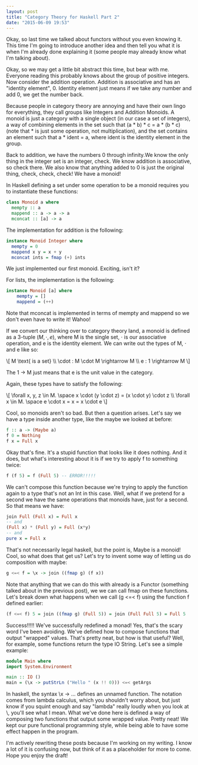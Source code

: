 ```yaml
---
layout: post
title: "Category Theory for Haskell Part 2"
date: "2015-06-09 19:53"
---
```


Okay, so last time we talked about functors without you even knowing it. This time I'm going to introduce another idea and then tell you what it is when I'm already done explaining it (some people may already know what I'm talking about).

Okay, so we may get a little bit abstract this time, but bear with me. Everyone reading this probably knows about the group of positive integers. Now consider the addition operation. Addition is associative and has an "identity element", 0. Identity element just means if we take any number and add 0, we get the number back.

Because people in category theory are annoying and have their own lingo for everything, they call groups like Integers and Addition Monoids. A monoid is just a category with a single object (in our case a set of integers), a way of combining elements in the set such that (a \* b) \* c = a \* (b \* c) (note that \* is just some operation, not multiplication), and the set contains an element such that a \* ident = a, where ident is the identity element in the group.

Back to addition, we have the numbers 0 through infinity.We know the only thing in the integer set is an integer, check. We know addition is associative, so check there. We also know that anything added to 0 is just the original thing, check, check, check! We have a monoid!

In Haskell defining a set under some operation to be a monoid requires you to instantiate these functions:

```haskell
class Monoid a where
  mempty :: a
  mappend :: a -> a -> a
  mconcat :: [a] -> a
```

The implementation for addition is the following:

```haskell
instance Monoid Integer where
  mempty = 0
  mappend x y = x + y
  mconcat ints = fmap (+) ints
```

We just implemented our first monoid. Exciting, isn't it?

For lists, the implementation is the following:

```haskell
instance Monoid [a] where  
    mempty = []  
    mappend = (++)  
```

Note that mconcat is implemented in terms of mempty and mappend so we don't even have to write it! Wahoo!

If we convert our thinking over to category theory land, a monoid is defined as a 3-tuple $(M, \cdot, e)$, where M is the single set, $\cdot$ is our associative operation, and e is the identity element. We can write out the types of M, $\cdot$ and e like so:


\\[
M \\text{ is a set} \\\\
\\cdot : M \\cdot M \\rightarrow M  \\\\
e : 1 \\rightarrow M
\\]

The 1 -> M just means that e is the unit value in the category.

Again, these types have to satisfy the following:

\\[
\\forall x, y, z \\in M. \\space  x \\cdot (y \\cdot z) = (x \\cdot y) \cdot z \\\\
\\forall x \\in M. \\space e \\cdot x = x = x \\cdot e
\\]

Cool, so monoids aren't so bad. But then a question arises. Let's say we have a type inside another type, like the maybe we looked at before:

```haskell
f :: a -> (Maybe a)
f 0 = Nothing
f x = Full x
```

Okay that's fine. It's a stupid function that looks like it does nothing. And it does, but what's interesting about it is if we try to apply f to something twice:

```haskell
f (f 5) = f (Full 5) -- ERROR!!!!!
```

We can't compose this function because we're trying to apply the function again to a type that's not an Int in this case. Well, what if we pretend for a second we have the same operations that monoids have, just for a second. So that means we have:

```haskell
join Full (Full x) = Full x
-- and
(Full x) * (Full y) = Full (x*y)
-- and
pure x = Full x
```

That's not necessarily legal haskell, but the point is, Maybe is a monoid! Cool, so what does that get us? Let's try to invent some way of letting us do composition with maybe:

```haskell
g <=< f = \x -> join ((fmap g) (f x))
```

Note that anything that we can do this with already is a Functor (something talked about in the previous post), we we can call fmap on these functions. Let's break down what happens when we call (g <=< f) using the function f defined earlier:

```haskell
(f <=< f) 5 = join ((fmap g) (Full 5)) = join (Full Full 5) = Full 5
```

Success!!!!! We've successfully redefined a monad! Yes, that's the scary word I've been avoiding. We've defined how to compose functions that output "wrapped" values. That's pretty neat, but how is that useful? Well, for example, some functions return the type IO String. Let's see a simple example:

```haskell
module Main where
import System.Environment

main :: IO ()
main = (\x -> putStrLn ("Hello " (x !! 0))) <=< getArgs
```

In haskell, the syntax \\x -> ... defines an unnamed function. The notation comes from lambda calculus, which you shouldn't worry about, but just know if you squint enough and say "lambda" really loudly when you look at \\, you'll see what I mean. What we've done here is defined a way of composing two functions that output some wrapped value. Pretty neat! We kept our pure functional programming style, while being able to have some effect happen in the program.

I'm actively rewriting these posts because I'm working on my writing. I know a lot of it is confusing now, but think of it as a placeholder for more to come. Hope you enjoy the draft!
